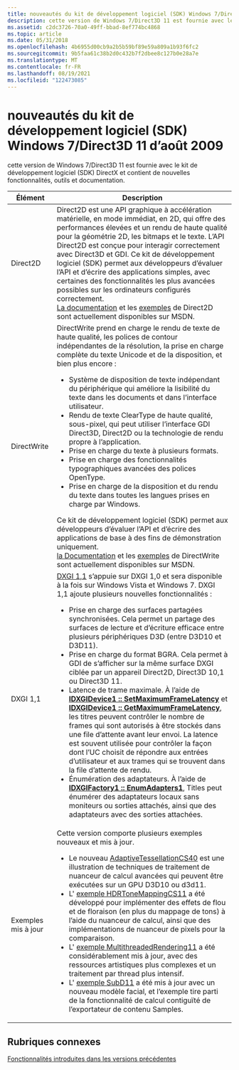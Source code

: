 ```yaml
---
title: nouveautés du kit de développement logiciel (SDK) Windows 7/Direct3D 11 d’août 2009
description: cette version de Windows 7/Direct3D 11 est fournie avec le kit de développement logiciel (SDK) DirectX et contient de nouvelles fonctionnalités, outils et documentation.
ms.assetid: c2dc3726-70a0-49ff-bbad-8ef774bc4868
ms.topic: article
ms.date: 05/31/2018
ms.openlocfilehash: 4b6955d00cb9a2b5b59bf89e59a809a1b93f6fc2
ms.sourcegitcommit: 9b5faa61c38b2d0c432b7f2dbee8c127b0e28a7e
ms.translationtype: MT
ms.contentlocale: fr-FR
ms.lasthandoff: 08/19/2021
ms.locfileid: "122473085"
---
```

# <a name="whats-new-in-the-august-2009-windows-7direct3d-11-sdk"></a>nouveautés du kit de développement logiciel (SDK) Windows 7/Direct3D 11 d’août 2009

cette version de Windows 7/Direct3D 11 est fournie avec le kit de développement logiciel (SDK) DirectX et contient de nouvelles fonctionnalités, outils et documentation.




| Élément | Description | 
|------|-------------|
| <span id="Direct2D"></span><span id="direct2d"></span><span id="DIRECT2D"></span>Direct2D<br /> | Direct2D est une API graphique à accélération matérielle, en mode immédiat, en 2D, qui offre des performances élevées et un rendu de haute qualité pour la géométrie 2D, les bitmaps et le texte. L’API Direct2D est conçue pour interagir correctement avec Direct3D et GDI. Ce kit de développement logiciel (SDK) permet aux développeurs d’évaluer l’API et d’écrire des applications simples, avec certaines des fonctionnalités les plus avancées possibles sur les ordinateurs configurés correctement. <br /><a href="/windows/win32/direct2d/direct2d-portal">La documentation</a> et les <a href="/previous-versions//dd372354(v=vs.85)">exemples</a> de Direct2D sont actuellement disponibles sur MSDN.<br /> | 
| <span id="DirectWrite"></span><span id="directwrite"></span><span id="DIRECTWRITE"></span>DirectWrite<br /> | DirectWrite prend en charge le rendu de texte de haute qualité, les polices de contour indépendantes de la résolution, la prise en charge complète du texte Unicode et de la disposition, et bien plus encore :<br /><ul><li>Système de disposition de texte indépendant du périphérique qui améliore la lisibilité du texte dans les documents et dans l’interface utilisateur.<br /></li><li>Rendu de texte ClearType de haute qualité, sous-pixel, qui peut utiliser l’interface GDI Direct3D, Direct2D ou la technologie de rendu propre à l’application.<br /></li><li>Prise en charge du texte à plusieurs formats. <br /></li><li>Prise en charge des fonctionnalités typographiques avancées des polices OpenType.<br /></li><li>Prise en charge de la disposition et du rendu du texte dans toutes les langues prises en charge par Windows.<br /></li></ul>Ce kit de développement logiciel (SDK) permet aux développeurs d’évaluer l’API et d’écrire des applications de base à des fins de démonstration uniquement.<br /><a href="/windows/win32/directwrite/direct-write-portal">la Documentation</a> et les <a href="/windows/win32/directwrite/samples">exemples</a> de DirectWrite sont actuellement disponibles sur MSDN.<br /> | 
| <span id="DXGI_1.1"></span><span id="dxgi_1.1"></span>DXGI 1,1<br /> | <a href="/windows/desktop/direct3ddxgi/dx-graphics-dxgi-overviews">DXGI 1,1</a> s’appuie sur DXGI 1,0 et sera disponible à la fois sur Windows Vista et Windows 7. DXGI 1,1 ajoute plusieurs nouvelles fonctionnalités :<br /><ul><li>Prise en charge des surfaces partagées synchronisées. Cela permet un partage des surfaces de lecture et d’écriture efficace entre plusieurs périphériques D3D (entre D3D10 et D3D11).<br /></li><li>Prise en charge du format BGRA. Cela permet à GDI de s’afficher sur la même surface DXGI ciblée par un appareil Direct2D, Direct3D 10,1 ou Direct3D 11. <br /></li><li>Latence de trame maximale. À l’aide de <a href="/windows/desktop/api/dxgi/nf-dxgi-idxgidevice1-setmaximumframelatency"><strong>IDXGIDevice1 :: SetMaximumFrameLatency</strong></a> et <a href="/windows/desktop/api/dxgi/nf-dxgi-idxgidevice1-getmaximumframelatency"><strong>IDXGIDevice1 :: GetMaximumFrameLatency</strong></a>, les titres peuvent contrôler le nombre de frames qui sont autorisés à être stockés dans une file d’attente avant leur envoi. La latence est souvent utilisée pour contrôler la façon dont l’UC choisit de répondre aux entrées d’utilisateur et aux trames qui se trouvent dans la file d’attente de rendu.<br /></li><li>Énumération des adaptateurs. À l’aide de <a href="/windows/desktop/api/dxgi/nf-dxgi-idxgifactory1-enumadapters1"><strong>IDXGIFactory1 :: EnumAdapters1</strong></a>, Titles peut énumérer des adaptateurs locaux sans moniteurs ou sorties attachés, ainsi que des adaptateurs avec des sorties attachées.<br /></li></ul> | 
| <span id="Updated_Samples"></span><span id="updated_samples"></span><span id="UPDATED_SAMPLES"></span>Exemples mis à jour<br /> | Cette version comporte plusieurs exemples nouveaux et mis à jour.<br /><ul><li>Le nouveau <a href="https://msdn.microsoft.com/library/Ee416556(v=VS.85).aspx">AdaptiveTessellationCS40</a> est une illustration de techniques de traitement de nuanceur de calcul avancées qui peuvent être exécutées sur un GPU D3D10 ou d3d11.</li><li>L' <a href="https://msdn.microsoft.com/library/Ee416569(v=VS.85).aspx">exemple HDRToneMappingCS11</a> a été développé pour implémenter des effets de flou et de floraison (en plus du mappage de tons) à l’aide du nuanceur de calcul, ainsi que des implémentations de nuanceur de pixels pour la comparaison.</li><li>L' <a href="https://msdn.microsoft.com/library/Ee416570(v=VS.85).aspx">exemple MultithreadedRendering11</a> a été considérablement mis à jour, avec des ressources artistiques plus complexes et un traitement par thread plus intensif.</li><li>L' <a href="https://msdn.microsoft.com/library/Ee416576(v=VS.85).aspx">exemple SubD11</a> a été mis à jour avec un nouveau modèle facial, et l’exemple tire parti de la fonctionnalité de calcul contiguïté de l’exportateur de contenu Samples.</li></ul> | 




 

## <a name="related-topics"></a>Rubriques connexes

<dl> <dt>

[Fonctionnalités introduites dans les versions précédentes](d3d11-features-introduced-previous-releases.md)
</dt> </dl>

